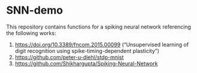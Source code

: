 # SNN-demo

This repository contains functions for a spiking neural network referencing the following works:
1. https://doi.org/10.3389/fncom.2015.00099 (“Unsupervised learning of digit recognition using spike-timing-dependent plasticity”)
2. https://github.com/peter-u-diehl/stdp-mnist
3. https://github.com/Shikhargupta/Spiking-Neural-Network


